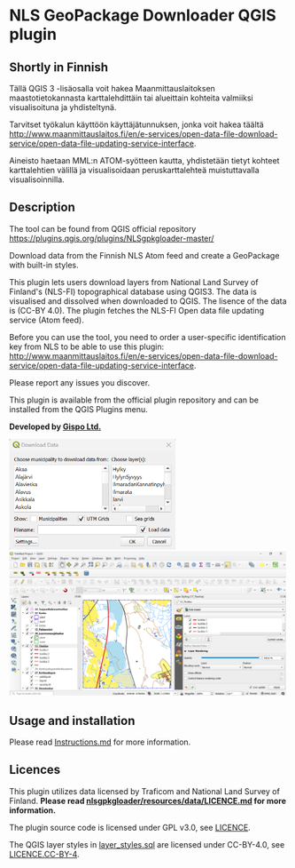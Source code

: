 # NLS GeoPackage Downloader QGIS plugin

## Shortly in Finnish 

Tällä QGIS 3 -lisäosalla voit hakea Maanmittauslaitoksen maastotietokannasta karttalehdittäin tai alueittain kohteita valmiiksi visualisoituna ja yhdisteltynä. 

Tarvitset työkalun käyttöön käyttäjätunnuksen, jonka voit hakea täältä http://www.maanmittauslaitos.fi/en/e-services/open-data-file-download-service/open-data-file-updating-service-interface. 

Aineisto haetaan MML:n ATOM-syötteen kautta, yhdistetään tietyt kohteet karttalehtien välillä ja visualisoidaan peruskarttalehteä muistuttavalla visualisoinnilla. 

## Description

The tool can be found from QGIS official repository https://plugins.qgis.org/plugins/NLSgpkgloader-master/ 

Download data from the Finnish NLS Atom feed and create a GeoPackage with built-in styles.

This plugin lets users download layers from National Land Survey of Finland's (NLS-FI) topographical database using QGIS3. The data is visualised and dissolved when downloaded to QGIS. The lisence of the data is (CC-BY 4.0). The plugin fetches the NLS-FI Open data file updating service (Atom feed). 

Before you can use the tool, you need to order a user-specific identification key from NLS to be able to use this plugin: http://www.maanmittauslaitos.fi/en/e-services/open-data-file-download-service/open-data-file-updating-service-interface.

Please report any issues you discover.

This plugin is available from the official plugin repository and can be installed from the QGIS Plugins menu.

**Developed by [Gispo Ltd.](https://www.gispo.fi)**

<img width="300" alt="image" src="documentation/download_data.png">

<img width="500" alt="image" src="documentation/project.png">

##  Usage and installation

Please read [Instructions.md](nlsgpkgloader/documentation/instructions.md) for more information.

## Licences

This plugin utilizes data licensed by Traficom and National Land Survey of Finland. **Please read [nlsgpkgloader/resources/data/LICENCE.md](nlsgpkgloader/resources/data/LICENCE.md) for more information.**

The plugin source code is licensed under GPL v3.0, see [LICENCE](LICENCE).

The QGIS layer styles in [layer_styles.sql](nlsgpkgloader/resources/data/layer_styles.sql) are licensed under CC-BY-4.0, see [LICENCE.CC-BY-4](LICENCE.CC-BY-4).


